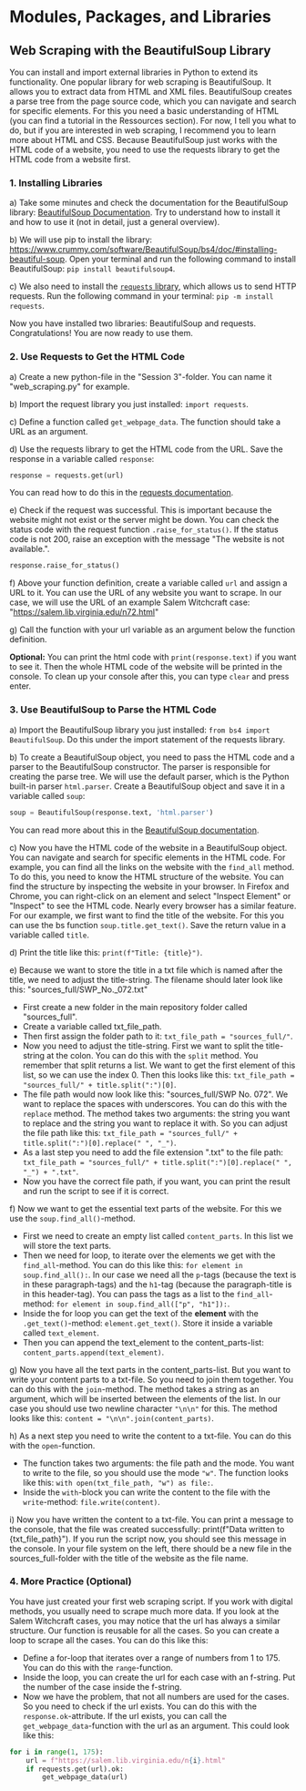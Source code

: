 # Modules, Packages, and Libraries

## Web Scraping with the BeautifulSoup Library 

You can install and import external libraries in Python to extend its functionality. One popular library for web scraping is BeautifulSoup. It allows you to extract data from HTML and XML files. BeautifulSoup creates a parse tree from the page source code, which you can navigate and search for specific elements. For this you need a basic understanding of HTML (you can find a tutorial in the Ressources section). For now, I tell you what to do, but if you are interested in web scraping, I recommend you to learn more about HTML and CSS.
Because BeautifulSoup just works with the HTML code of a website, you need to use the requests library to get the HTML code from a website first.

### 1. Installing Libraries

a) Take some minutes and check the documentation for the BeautifulSoup library: [BeautifulSoup Documentation](https://www.crummy.com/software/BeautifulSoup/bs4/doc/). Try to understand how to install it and how to use it (not in detail, just a general overview).

b) We will use pip to install the library: https://www.crummy.com/software/BeautifulSoup/bs4/doc/#installing-beautiful-soup. Open your terminal and run the following command to install BeautifulSoup: `pip install beautifulsoup4`.

c) We also need to install the [`requests` library](https://requests.readthedocs.io/en/latest/user/install/#python-m-pip-install-requests), which allows us to send HTTP requests. Run the following command in your terminal: `pip -m install requests`.

Now you have installed two libraries: BeautifulSoup and requests. Congratulations! You are now ready to use them.

### 2. Use Requests to Get the HTML Code

a) Create a new python-file in the "Session 3"-folder. You can name it "web_scraping.py" for example.

b) Import the request library you just installed: `import requests`.

c) Define a function called `get_webpage_data`. The function should take a URL as an argument.

d) Use the requests library to get the HTML code from the URL. Save the response in a variable called `response`:
  
  ```python
  response = requests.get(url)
  ```
You can read how to do this in the [requests documentation](https://requests.readthedocs.io/en/latest/user/quickstart/#make-a-request).

e) Check if the request was successful. This is important because the website might not exist or the server might be down. You can check the status code with the request function `.raise_for_status()`. If the status code is not 200, raise an exception with the message "The website is not available.".

```python
response.raise_for_status()
```
f) Above your function definition, create a variable called `url` and assign a URL to it. You can use the URL of any website you want to scrape. In our case, we will use the URL of an example Salem Witchcraft case: "https://salem.lib.virginia.edu/n72.html"

g) Call the function with your url variable as an argument below the function definition.

**Optional:** You can print the html code with `print(response.text)` if you want to see it. Then the whole HTML code of the website will be printed in the console. To clean up your console after this, you can type `clear` and press enter.

### 3. Use BeautifulSoup to Parse the HTML Code

a) Import the BeautifulSoup library you just installed: `from bs4 import BeautifulSoup`. Do this under the import statement of the requests library.

b) To create a BeautifulSoup object, you need to pass the HTML code and a parser to the BeautifulSoup constructor. The parser is responsible for creating the parse tree. We will use the default parser, which is the Python built-in parser `html.parser`. Create a BeautifulSoup object and save it in a variable called `soup`:

```python
soup = BeautifulSoup(response.text, 'html.parser')
```
You can read more about this in the [BeautifulSoup documentation](https://www.crummy.com/software/BeautifulSoup/bs4/doc/#quick-start).

c) Now you have the HTML code of the website in a BeautifulSoup object. You can navigate and search for specific elements in the HTML code. For example, you can find all the links on the website with the `find_all` method. To do this, you need to know the HTML structure of the website. You can find the structure by inspecting the website in your browser.
In Firefox and Chrome, you can right-click on an element and select "Inspect Element" or "Inspect" to see the HTML code. Nearly every browser has a similar feature.
For our example, we first want to find the title of the website. For this you can use the bs function `soup.title.get_text()`. Save the return value in a variable called `title`.

d) Print the title like this: `print(f"Title: {title}")`.

e) Because we want to store the title in a txt file which is named after the title, we need to adjust the title-string. The filename should later look like this: "sources_full/SWP_No._072.txt"
  - First create a new folder in the main repository folder called "sources_full".
  - Create a variable called txt_file_path. 
  - Then first assign the folder path to it: `txt_file_path = "sources_full/"`.
  - Now you need to adjust the title-string. First we want to split the title-string at the colon. You can do this with the `split` method. You remember that split returns a list. We want to get the first element of this list, so we can use the index 0. Then this looks like this: `txt_file_path = "sources_full/" + title.split(":")[0]`. 
  - The file path would now look like this: "sources_full/SWP No. 072". We want to replace the spaces with underscores. You can do this with the `replace` method. The method takes two arguments: the string you want to replace and the string you want to replace it with. So you can adjust the file path like this: `txt_file_path = "sources_full/" + title.split(":")[0].replace(" ", "_")`.
  - As a last step you need to add the file extension ".txt" to the file path: `txt_file_path = "sources_full/" + title.split(":")[0].replace(" ", "_") + ".txt"`.
  - Now you have the correct file path, if you want, you can print the result and run the script to see if it is correct.

f) Now we want to get the essential text parts of the website. For this we use the `soup.find_all()`-method.
  - First we need to create an empty list called `content_parts`. In this list we will store the text parts.
  - Then we need for loop, to iterate over the elements we get with the `find_all`-method. You can do this like this: `for element in soup.find_all():`. In our case we need all the `p`-tags (because the text is in these paragraph-tags) and the `h1`-tag (because the paragraph-title is in this header-tag). You can pass the tags as a list to the `find_all`-method: `for element in soup.find_all(["p", "h1"]):`.
  - Inside the for loop you can get the text of the **element** with the `.get_text()`-method: `element.get_text()`. Store it inside a variable called `text_element`.
  - Then you can append the text_element to the content_parts-list: `content_parts.append(text_element)`.

g) Now you have all the text parts in the content_parts-list. But you want to write your content parts to a txt-file. So you need to join them together. You can do this with the `join`-method. The method takes a string as an argument, which will be inserted between the elements of the list. In our case you should use two newline character `"\n\n"` for this. The method looks like this: `content = "\n\n".join(content_parts)`.

h) As a next step you need to write the content to a txt-file. You can do this with the `open`-function. 
  - The function takes two arguments: the file path and the mode. You want to write to the file, so you should use the mode `"w"`. The function looks like this: `with open(txt_file_path, "w") as file:`.
  - Inside the `with`-block you can write the content to the file with the `write`-method: `file.write(content)`.

i) Now you have written the content to a txt-file. You can print a message to the console, that the file was created successfully: print(f"Data written to {txt_file_path}"). If you run the script now, you should see this message in the console. In your file system on the left, there should be a new file in the sources_full-folder with the title of the website as the file name.


### 4. More Practice (Optional)

You have just created your first web scraping script. If you work with digital methods, you usually need to scrape much more data. If you look at the Salem Witchcraft cases, you may notice that the url has always a similar structure. Our function is reusable for all the cases. So you can create a loop to scrape all the cases. You can do this like this:
- Define a for-loop that iterates over a range of numbers from 1 to 175. You can do this with the `range`-function.
- Inside the loop, you can create the url for each case with an f-string. Put the number of the case inside the f-string.
- Now we have the problem, that not all numbers are used for the cases. So you need to check if the url exists. You can do this with the `response.ok`-attribute. If the url exists, you can call the `get_webpage_data`-function with the url as an argument. This could look like this:

```python
for i in range(1, 175):
    url = f"https://salem.lib.virginia.edu/n{i}.html"
    if requests.get(url).ok:
        get_webpage_data(url)
```
